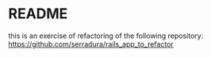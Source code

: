 # README

this is an exercise of refactoring of the following repository: https://github.com/serradura/rails_app_to_refactor